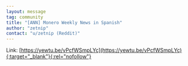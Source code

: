 ```yaml
---
layout: message
tag: community
title: "[ANN] Monero Weekly News in Spanish"
author: "zetnip"	
contact: "u/zetnip (Reddit)"
---
```


Link: [https://yewtu.be/vPcfWSmpLYc](https://yewtu.be/vPcfWSmpLYc){:target="_blank"}{:rel="nofollow"}
